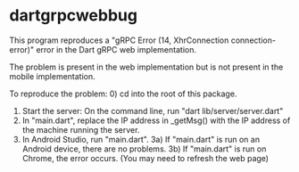 # dartgrpcwebbug

This program reproduces a "gRPC Error (14, XhrConnection connection-error)" error in the
Dart gRPC web implementation.

The problem is present in the web implementation but is not present in the mobile implementation.

To reproduce the problem:
0) cd into the root of this package.
1) Start the server:  On the command line, run "dart lib/server/server.dart"
2) In "main.dart", replace the IP address in _getMsg() with the IP address of the machine running the server.
3) In Android Studio, run "main.dart".
3a) If "main.dart" is run on an Android device, there are no problems.
3b) If "main.dart" is run on Chrome, the error occurs.  (You may need to refresh the web page)
